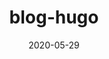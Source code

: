 ---
title: "blog-hugo"
date: 2020-05-29
description: My blog build with hugo tania theme!
weight: 2
link: https://github.com/wiseai-go/blog-hugo.git
repo: https://github.com/wiseai-go/blog-hugo.git
icon: 📝
---